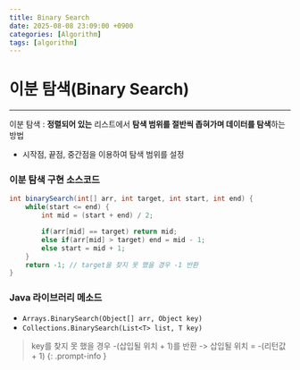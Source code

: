 ```yaml
---
title: Binary Search
date: 2025-08-08 23:09:00 +0900
categories: [Algorithm]
tags: [algorithm]
---
```


# 이분 탐색(Binary Search)
---
이분 탐색 : **정렬되어 있는** 리스트에서 **탐색 범위를 절반씩 좁혀가며 데이터를 탐색**하는 방법
- 시작점, 끝점, 중간점을 이용하여 탐색 범위를 설정

### 이분 탐색 구현 소스코드
```java
int binarySearch(int[] arr, int target, int start, int end) {
    while(start <= end) {
        int mid = (start + end) / 2;

        if(arr[mid] == target) return mid;
        else if(arr[mid] > target) end = mid - 1;
        else start = mid + 1;
    }
    return -1; // target을 찾지 못 했을 경우 -1 반환
}
```

### Java 라이브러리 메소드
- `Arrays.BinarySearch(Object[] arr, Object key)`
- `Collections.BinarySearch(List<T> list, T key)`

> key를 찾지 못 했을 경우 -(삽입될 위치 + 1)를 반환 -> 삽입될 위치 = -(리턴값 + 1)
{: .prompt-info }
